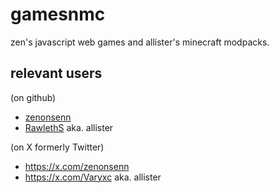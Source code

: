 # gamesnmc

zen's javascript web games and allister's minecraft modpacks.

## relevant users

(on github)

-   [zenonsenn](https://github.com/zenonsenn)
-   [RawlethS](https://github.com/RawlethS) aka. allister

(on X formerly Twitter)

-   https://x.com/zenonsenn
-   https://x.com/Varyxc aka. allister
